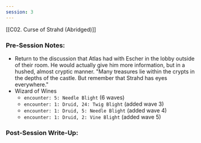 ```yaml
---
session: 3
---
```

[[C02. Curse of Strahd (Abridged)]]

### Pre-Session Notes:

* Return to the discussion that Atlas had with Escher in the lobby outside of their room. He would actually give him more information, but in a hushed, almost cryptic manner. "Many treasures lie within the crypts in the depths of the castle. But remember that Strahd has eyes everywhere."
* Wizard of Wines
	* `encounter: 5: Needle Blight` (6 waves)
	* `encounter: 1: Druid, 24: Twig Blight` (added wave 3)
	* `encounter: 1: Druid, 5: Needle Blight` (added wave 4)
	* `encounter: 1: Druid, 2: Vine Blight` (added wave 5)

### Post-Session Write-Up:
